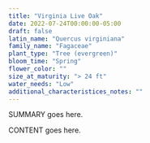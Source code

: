 ```yaml
---
title: "Virginia Live Oak"
date: 2022-07-24T00:00:00-05:00
draft: false
latin_name: "Quercus virginiana"
family_name: "Fagaceae"
plant_type: "Tree (evergreen)"
bloom_time: "Spring"
flower_color: ""
size_at_maturity: "> 24 ft"
water_needs: "Low"
additional_characteristices_notes: ""
---
```


SUMMARY goes here.

<!--more-->

CONTENT goes here.